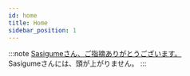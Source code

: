 ```yaml
---
id: home
title: Home
sidebar_position: 1
---
```


:::note
[Sasigumeさん、ご指摘ありがとうございます。](https://twitter.com/sasigume/status/1421766427120267264?s=20)   
Sasigumeさんには、頭が上がりません。 
:::
